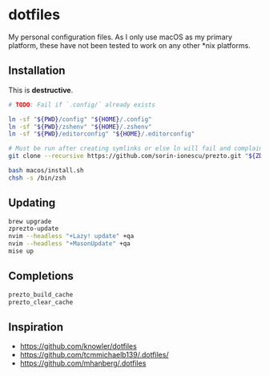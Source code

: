 # dotfiles

My personal configuration files.
As I only use macOS as my primary platform, these have not been tested to work on any other *nix platforms.

## Installation

This is **destructive**.

```sh
# TODO: Fail if `.config/` already exists

ln -sf "${PWD}/config" "${HOME}/.config"
ln -sf "${PWD}/zshenv" "${HOME}/.zshenv"
ln -sf "${PWD}/editorconfig" "${HOME}/.editorconfig"

# Must be run after creating symlinks or else ln will fail and complain about non-empty directory
git clone --recursive https://github.com/sorin-ionescu/prezto.git "${ZDOTDIR:-${XDG_CONFIG_HOME:-$HOME/.config}/zsh}/.zprezto"

bash macos/install.sh
chsh -s /bin/zsh
```

## Updating
```bash
brew upgrade
zprezto-update
nvim --headless "+Lazy! update" +qa
nvim --headless "+MasonUpdate" +qa
mise up
```

## Completions
```bash
prezto_build_cache
prezto_clear_cache
```

## Inspiration
- https://github.com/knowler/dotfiles
- https://github.com/tcmmichaelb139/.dotfiles/
- https://github.com/mhanberg/.dotfiles
